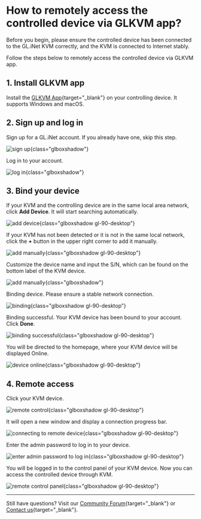 # How to remotely access the controlled device via GLKVM app?

Before you begin, please ensure the controlled device has been connected to the GL.iNet KVM correctly, and the KVM is connected to Internet stably.

Follow the steps below to remotely access the controlled device via GLKVM app.

## 1. Install GLKVM app

Install the [GLKVM App](https://www.gl-inet.com/app-rm/){target="_blank"} on your controlling device. It supports Windows and macOS.

## 2. Sign up and log in

Sign up for a GL.iNet account. If you already have one, skip this step.

![sign up](https://static.gl-inet.com/docs/kvm/faq/remote_access_controlled_device_via_glkvm_app/sign_up_account.png){class="glboxshadow"}

Log in to your account.
    
![log in](https://static.gl-inet.com/docs/kvm/faq/remote_access_controlled_device_via_glkvm_app/log_in_account.png){class="glboxshadow"}

## 3. Bind your device

If your KVM and the controlling device are in the same local area network, click **Add Device**. It will start searching automatically.

![add device](https://static.gl-inet.com/docs/kvm/faq/remote_access_controlled_device_via_glkvm_app/add_device.png){class="glboxshadow gl-90-desktop"}

If your KVM has not been detected or it is not in the same local network, click the **+** button in the upper right corner to add it manually.

![add manually](https://static.gl-inet.com/docs/kvm/faq/remote_access_controlled_device_via_glkvm_app/add_manually_1.png){class="glboxshadow gl-90-desktop"}

Customize the device name and input the S/N, which can be found on the bottom label of the KVM device.

![add manually](https://static.gl-inet.com/docs/kvm/faq/remote_access_controlled_device_via_glkvm_app/add_manually_2.png){class="glboxshadow"}

Binding device. Please ensure a stable network connection.

![binding](https://static.gl-inet.com/docs/kvm/faq/remote_access_controlled_device_via_glkvm_app/binding.png){class="glboxshadow gl-90-desktop"}
    
Binding successful. Your KVM device has been bound to your account. Click **Done**.

![binding successful](https://static.gl-inet.com/docs/kvm/faq/remote_access_controlled_device_via_glkvm_app/binding_successful.png){class="glboxshadow gl-90-desktop"}

You will be directed to the homepage, where your KVM device will be displayed Online.

![device online](https://static.gl-inet.com/docs/kvm/faq/remote_access_controlled_device_via_glkvm_app/device_online.png){class="glboxshadow gl-90-desktop"}

## 4. Remote access

Click your KVM device.

![remote control](https://static.gl-inet.com/docs/kvm/faq/remote_access_controlled_device_via_glkvm_app/remote_control.png){class="glboxshadow gl-90-desktop"}

It will open a new window and display a connection progress bar.

![connecting to remote device](https://static.gl-inet.com/docs/kvm/faq/remote_access_controlled_device_via_glkvm_app/connecting_to_remote_device.png){class="glboxshadow gl-90-desktop"}

Enter the admin password to log in to your device.

![enter admin password to log in](https://static.gl-inet.com/docs/kvm/faq/remote_access_controlled_device_via_glkvm_app/log_in_device.png){class="glboxshadow gl-90-desktop"}

You will be logged in to the control panel of your KVM device. Now you can access the controlled device through KVM.

![remote control panel](https://static.gl-inet.com/docs/kvm/faq/remote_access_controlled_device_via_glkvm_app/remote_control_panel.jpg){class="glboxshadow gl-90-desktop"}

---

Still have questions? Visit our [Community Forum](https://forum.gl-inet.com){target="_blank"} or [Contact us](https://www.gl-inet.com/contacts/){target="_blank"}.
